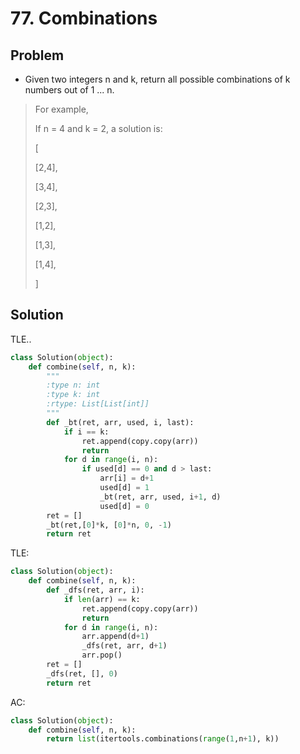 # 77. Combinations

## Problem
- Given two integers n and k, return all possible combinations of k numbers out of 1 ... n.

> For example,
> 
> If n = 4 and k = 2, a solution is:
> 
> [
> 
>   [2,4],
>   
>   [3,4],
>   
>   [2,3],
>   
>   [1,2],
>   
>   [1,3],
>   
>   [1,4],
>   
> ]

## Solution

TLE..
```python
class Solution(object):
    def combine(self, n, k):
        """
        :type n: int
        :type k: int
        :rtype: List[List[int]]
        """
        def _bt(ret, arr, used, i, last):
            if i == k:
                ret.append(copy.copy(arr))
                return
            for d in range(i, n):
                if used[d] == 0 and d > last:
                    arr[i] = d+1
                    used[d] = 1
                    _bt(ret, arr, used, i+1, d)
                    used[d] = 0
        ret = []
        _bt(ret,[0]*k, [0]*n, 0, -1)
        return ret
```

TLE:
```python
class Solution(object):
    def combine(self, n, k):
        def _dfs(ret, arr, i):
            if len(arr) == k:
                ret.append(copy.copy(arr))
                return
            for d in range(i, n):
                arr.append(d+1)
                _dfs(ret, arr, d+1)
                arr.pop()
        ret = []
        _dfs(ret, [], 0)
        return ret
```

AC:
```python
class Solution(object):
    def combine(self, n, k):
        return list(itertools.combinations(range(1,n+1), k))
```
